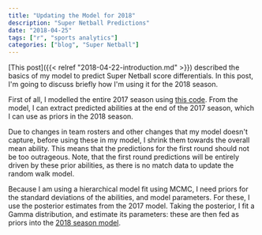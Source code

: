 ```yaml
---
title: "Updating the Model for 2018"
description: "Super Netball Predictions"
date: "2018-04-25"
tags: ["r", "sports analytics"]
categories: ["blog", "Super Netball"]
---
```


<!-- Time-stamp: <2018-04-25 20:09:48 (slane)> -->

[This post]({{< relref "2018-04-22-introduction.md" >}}) described the basics of my model to predict Super Netball score differentials. In this post, I'm going to discuss briefly how I'm using it for the 2018 season.

First of all, I modelled the entire 2017 season using [this code](https://github.com/SteveLane/sn-team-abilities/blob/master/stan/basic-model.stan). From the model, I can extract predicted abilities at the end of the 2017 season, which I can use as priors in the 2018 season.

Due to changes in team rosters and other changes that my model doesn't capture, before using these in my model, I shrink them towards the overall mean ability. This means that the predictions for the first round should not be too outrageous. Note, that the first round predictions will be entirely driven by these prior abilities, as there is no match data to update the random walk model.

Because I am using a hierarchical model fit using MCMC, I need priors for the standard deviations of the abilities, and model parameters. For these, I use the posterior estimates from the 2017 model. Taking the posterior, I fit a Gamma distribution, and estimate its parameters: these are then fed as priors into the [2018 season model](https://github.com/SteveLane/sn-team-abilities/blob/master/stan/season_2018.stan).
